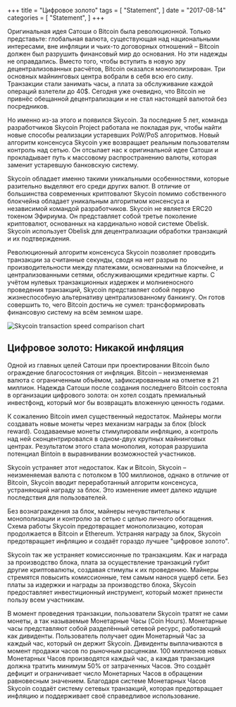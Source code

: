 +++
title = "Цифровое золото"
tags = [
    "Statement",
]
date = "2017-08-14"
categories = [
    "Statement",
]
+++

Оригинальная идея Сатоши о Bitcoin была революционной. Только представьте: глобальная валюта, существующая над национальными интересами, вне инфляции и чьих-то договорных отношений – Bitcoin должен был разрушить финансовый мир до основания. Но эти надежды не оправдались. Вместо того, чтобы вступить в новую эру децентрализованных расчётов, Bitcoin оказался монополизирован. Три основных майнинговых центра вобрали в себя всю его силу. Транзакции стали занимать часы, а плата за обслуживание каждой операций взлетели до 40$. Сегодня уже очевидно, что Bitcoin не привнёс обещанной децентрализации и не стал настоящей валютой без посредников.

Но именно из-за этого и появился Skycoin. За последние 5 лет, команда разработчиков Skycoin Project работала не покладая рук, чтобы найти новые способы реализации устаревших PoW/PoS алгоритмов. Новый алгоритм консенсуса Skycoin уже возвращает реальным пользователям контроль над сетью. Он отсылает нас к оригинальной идее Сатоши и прокладывает путь к массовому распространению валюты, которая заменит устаревшую банковскую систему.

Skycoin обладает именно такими уникальными особенностями, которые разительно выделяют его среди других валют. В отличие от большинства современных криптовалют Skycoin помимо собственного блокчейна обладает уникальным алгоритмом консенсуса и независимой командой разработчиков. Skycoin не является ERC20 токеном Эфириума. Он представляет собой третье поколение криптовалют, основанных на кардинально новой системе Obelisk. Skycoin использует Obelisk для децентрализации обработки транзакций и их подтверждения.

Революционный алгоритм консенсуса Skycoin позволяет проводить транзакции за считанные секунды, сводя на нет разрыв по производительности между платежами, основанными на блокчейне, и централизованными сетями, обслуживающими кредитные карты. С учётом нулевых транзакционных издержек и молниеносного проведения транзакций, Skycoin представляет собой первую жизнеспособную альтернативу централизованному банкингу. Он готов совершить то, чего Bitcoin достичь не сумел: трансформировать финансовую систему на всём земном шаре.

![Skycoin transaction speed comparison chart](https://i.imgur.com/i0KNIIr.jpg)

## Цифровое золото: Никакой инфляция

Одной из главных целей Сатоши при проектировании Bitcoin было ограждение благосостояния от инфляция. Bitcoin – неизменяемая валюта с ограниченным объёмом, зафиксированным на отметке в 21 миллион. Надежда Сатоши после создания последнего Bitcoin состояла в организации цифрового золота: он хотел создать премиальный инвестфонд, который мог бы возвращать вложенную ценность годами.

К сожалению Bitcoin имел существенный недостаток. Майнеры могли создавать новые монеты через механизм награды за блок (block reward). Создаваемые монеты стимулировали инфляцию, а контроль над ней сконцентрировался в одном-двух крупных майнинговых центрах. Результатом этого стала монополия, которая разрушила потенциал Bintoin в выравнивании возможностей участников.

Skycoin устраняет этот недостаток. Как и Bitcoin, Skycoin – неизменяемая валюта с потолком в 100 миллионов, однако в отличие от Bitcoin, Skycoin вводит переработанный алгоритм консенсуса, устраняющий награду за блок. Это изменение имеет далеко идущие последствия для пользователей.

Без вознаграждения за блок, майнеры нечувствительны к монополизации и контролю за сетью с целью личного обогащения. Схема работы Skycoin предотвращает монополизацию, которая продолжается в Bitcoin и Ethereum. Устраняя награду за блок, Skycoin предотвращает инфляцию и создаёт гораздо лучшее "цифровое золото".

Skycoin так же устраняет комиссионные по транзакциям. Как и награда за производство блока, плата за осуществление транзакций губит другие криптовалюты, создавая стимулы к их проведению. Майнеры стремятся повысить комиссионные, тем самым нанося ущерб сети. Без платы за издержки и награды за производство блока, Skycoin предоставляет инвестиционный инструмент, который может принести пользу всем участникам.

В момент проведения транзакции, пользователи Skycoin тратят не сами монеты, а так называемые Монетарные Часы (Coin Hours). Монетарные часы представляют собой разделённый сетевой ресурс, работающий как дивиденты. Пользователь получает один Монетарный Час за каждый час, который он держит Skycoin. Дивиденты выплачиваются в момент продажи часов по рыночным расценкам. 100 миллионов новых Монетарных Часов производятся каждый час, а каждая транзакция должна тратить минимум 50% от затраченных Часов. Это создаёт дефицит и ограничивает число Монетарных Часов в обращении равновесным значением. Благодаря системе Монетарных Часов Skycoin создаёт систему сетевых транзакций, которая предотвращает инфляцию и поддерживает своё справедливое использование.
